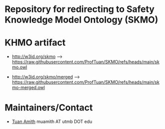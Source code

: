 # Repository for redirecting to Safety Knowledge Model Ontology (SKMO)

# KHMO artifact
- http://w3id.org/skmo --> https://raw.githubusercontent.com/ProfTuan/SKMO/refs/heads/main/skmo.owl

- http://w3id.org/skmo/merged --> https://raw.githubusercontent.com/ProfTuan/SKMO/refs/heads/main/skmo-merged.owl

# Maintainers/Contact
- [Tuan Amith](http://github.com/ProfTuan) muamith AT utmb DOT edu